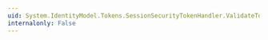 ```yaml
---
uid: System.IdentityModel.Tokens.SessionSecurityTokenHandler.ValidateToken(System.IdentityModel.Tokens.SessionSecurityToken,System.String)
internalonly: False
---
```

